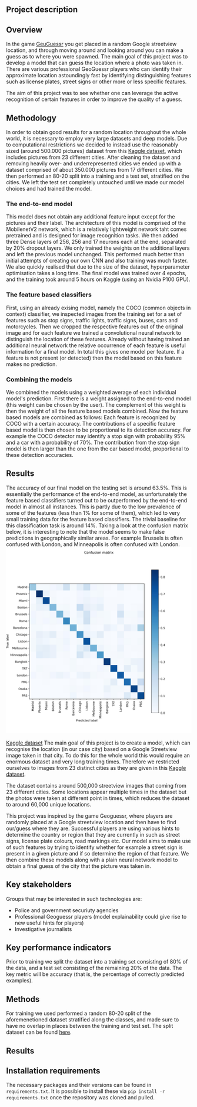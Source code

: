 ## Project description

## Overview
In the game [GeuGuessr](https://www.geoguessr.com) you get placed in a random Google streetview location, and through moving around and looking around you can make a guess as to where you were spawned. The main goal of this project was to develop a model that can guess the location where a photo was taken in. There are various professional GeoGuessr players who can identify their approximate location astoundingly fast by identifying distinguishing features such as license plates, street signs or other more or less specific features.

The aim of this project was to see whether one can leverage the active recognition of certain features in order to improve the quality of a guess.

## Methodology

In order to obtain good results for a random location throughout the whole world, it is necessary to employ very large datasets and deep models. Due to computational restrictions we decided to instead use the reasonably sized (around 500.000 pictures) dataset from this [Kaggle dataset](https://www.kaggle.com/datasets/amaralibey/gsv-cities), which includes pictures from 23 different cities. After cleaning the dataset and removing heavily over- and underrepresented cities we ended up with a dataset comprised of about 350.000 pictures from 17 different cities. We then performed an 80-20 split into a training and a test set, stratified on the cities. We left the test set completely untouched until we made our model choices and had trained the model.

### The end-to-end model
This model does not obtain any additional feature input except for the pictures and their label. The architecture of this model is comprised of the MobilenetV2 network, which is a relatively lightweight network taht comes pretrained and is designed for image recognition tasks. We then added three Dense layers of 256, 256 and 17 neurons each at the end, separated by 20% dropout layers. We only trained the weights on the additional layers and left the previous model unchanged. This performed much better than initial attempts of creating our own CNN and also training was much faster. We also quickly realised that due to the size of the dataset, hyperparameter optimisation takes a long time. The final model was trained over 4 epochs, and the training took around 5 hours on Kaggle (using an Nvidia P100 GPU).

### The feature based classifiers
First, using an already exising model, namely the COCO (common objects in context) classifier, we inspected images from the training set for a set of features such as stop signs, traffic lights, traffic signs, buses, cars and motorcycles. Then we cropped the respective features out of the original image and for each feature we trained a convolutional neural network to distinguish the location of these features. Already without having trained an additional neural network the relative occurrence of each feature is useful information for a final model. In total this gives one model per feature. If a feature is not present (or detected) then the model based on this feature makes no prediction.

### Combining the models
We combined the models using a weighted average of each individual model's prediction. First there is a weight assigned to the end-to-end model (this weight can be chosen by the user). The complement of this weight is then the weight of all the feature based models combined. Now the feature based models are combined as follows: Each feature is recognized by COCO with a certain accuracy. The contributions of a specific feature based model is then chosen to be proportional to its detection accuracy. For example the COCO detector may identify a stop sign with probability 95% and a car with a probability of 70%. The contribution from the stop sign model is then larger than the one from the car based model, proportional to these detection accuracies.

## Results
The accuracy of our final model on the testing set is around 63.5%. This is essentially the performance of the end-to-end model, as unfortunately the feature based classifiers turned out to be outperformed by the end-to-end model in almost all instances. This is partly due to the low prevalence of some of the features (less than 1% for some of them), which led to very small training data for the feature based classifiers. The trivial baseline for this classification task is around 14%. Taking a look at the confusion matrix below, it is interesting to note that the model seems to make false predictions in geographically similar areas. For example Brussels is often confused with London, and Minneapolis is often confused with London. ![Confusion matrix](./readme_images/confusion_matrix_test_setjpg.jpg)




[Kaggle dataset](https://www.kaggle.com/datasets/amaralibey/gsv-cities)
The main goal of this project is to create a model, which can recognise the location (in our case city) based on a Google Streetview image taken in that city. To do this for the whole world this would require an enormous 
dataset and very long training times. Therefore we restricted ourselves to images from 23 distinct cities as they are given in this [Kaggle dataset](https://www.kaggle.com/datasets/amaralibey/gsv-cities). 

The dataset contains around 500,000 streetview images that coming from 23 different cities. Some locations appear multiple times in the dataset but the photos were taken at different point in times, which reduces the dataset to around 60,000 
unique locations. 

This project was inspired by the game Geoguessr, where players are randomly placed at a Google streetview location and then have to find our/guess where they are. Successful players are using various hints to determine the 
country or region that they are currently in such as street signs, license plate colours, road markings etc. Our model aims to make use of such features by trying to identify whether for example a street sign is present in
a given picture and if so determine the region of that feature. We then combine these models along with a plain neural network model to obtain a final guess of the city that the picture was taken in.

## Key stakeholders

Groups that may be interested in such technologies are:
- Police and government securiuty agencies
- Professional Geoguessr players (model explainability could give rise to new useful hints for players)
- Investigative journalists

## Key performance indicators

Prior to training we split the dataset into a training set consisting of 80% of the data, and a test set consisting of the remaining 20% of the data. The key metric will be accuracy (that is, the percentage of correctly predicted examples).

## Methods

For training we used performed a random 80-20 split of the aforemenetioned dataset stratified along the classes, and made sure to have no overlap in places between the training and test set. The split dataset can be found [here](https://www.kaggle.com/datasets/bezemekz/gsv-cities-cleaned-normalized-train-test).


## Results

## Installation requirements
The necessary packages and their versions can be found in `requirements.txt`. It is possible to install these via `pip install -r requirements.txt` once the repository was cloned and pulled.
